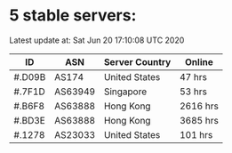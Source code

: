# 5 stable servers:

Latest update at: Sat Jun 20 17:10:08 UTC 2020

| ID | ASN | Server Country | Online |
| -- | --- | -------------- | ------ |
| #.D09B | AS174 | United States | 47 hrs |
| #.7F1D | AS63949 | Singapore | 53 hrs |
| #.B6F8 | AS63888 | Hong Kong | 2616 hrs |
| #.BD3E | AS63888 | Hong Kong | 3685 hrs |
| #.1278 | AS23033 | United States | 101 hrs |

